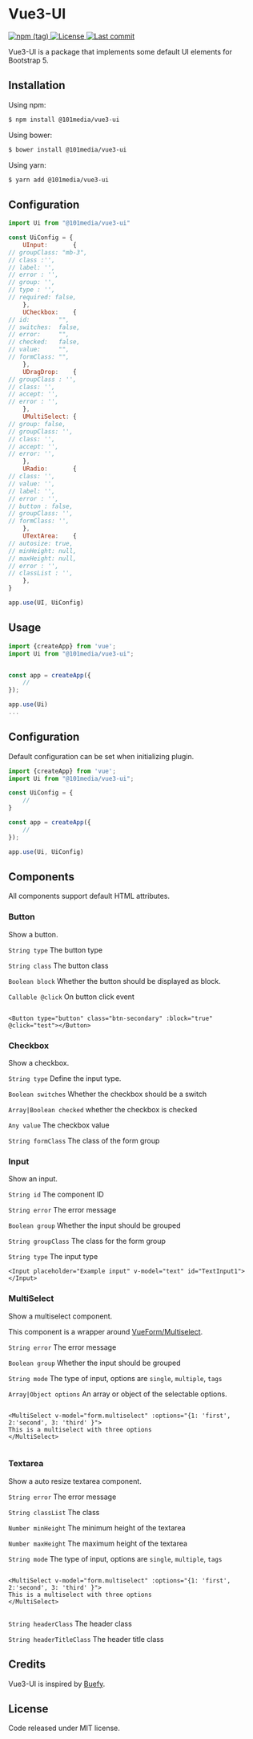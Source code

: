 # Vue3-UI

<p>
  <a href="https://www.npmjs.com/package/@101media/vue3-ui" title="Version" target="_blank" rel="noopener noreferrer">
    <img alt="npm (tag)" src="https://img.shields.io/npm/v/@101media/vue3-ui">
  </a>
  <a href="https://www.npmjs.com/package/@101media/vue3-ui" title="License" target="_blank" rel="noopener noreferrer">
    <img src="https://img.shields.io/npm/l/@101media/vue3-ui" alt="License">
  </a>
  <a href="https://github.com/vueup/vue-quill" title="Last commit" target="_blank" rel="noopener noreferrer">
    <img src="https://img.shields.io/github/last-commit/101media/vue3-ui?logo=github" alt="Last commit">
  </a>
</p>

Vue3-UI is a package that implements some default UI elements for Bootstrap 5.

## Installation

Using npm:

```bash
$ npm install @101media/vue3-ui
```

Using bower:

```bash
$ bower install @101media/vue3-ui
```

Using yarn:

```bash
$ yarn add @101media/vue3-ui
```

## Configuration

```javascript
import Ui from "@101media/vue3-ui"

const UiConfig = {
    UInput:       {
// groupClass: "mb-3",
// class :'',
// label: '',
// error : '',
// group: '',
// type : '',
// required: false,
    },
    UCheckbox:    {
// id:        "",
// switches:  false,
// error:     "",
// checked:   false,
// value:     "",
// formClass: "",
    },
    UDragDrop:    {
// groupClass : '',
// class: '',
// accept: '',
// error : '',
    },
    UMultiSelect: {
// group: false,
// groupClass: '',
// class: '',
// accept: '',
// error: '',
    },
    URadio:       {
// class: '',
// value: '',
// label: '',
// error : '',
// button : false,
// groupClass: '',
// formClass: '',
    },
    UTextArea:    {
// autosize: true,
// minHeight: null,
// maxHeight: null,
// error : '',
// classList : '',
    },
}

app.use(UI, UiConfig)
```

## Usage

```js
import {createApp} from 'vue';
import Ui from "@101media/vue3-ui";


const app = createApp({
    //
});

app.use(Ui)
...

```

## Configuration

Default configuration can be set when initializing plugin.

```js 
import {createApp} from 'vue';
import Ui from "@101media/vue3-ui";

const UiConfig = {
    //
}

const app = createApp({
    //
});

app.use(Ui, UiConfig)
 ```

## Components

All components support default HTML attributes.

### Button

Show a button.

`String type`
The button type

`String class`
The button class

`Boolean block`
Whether the button should be displayed as block.

`Callable @click`
On button click event

```vue

<Button type="button" class="btn-secondary" :block="true" @click="test"></Button>
```

### Checkbox

Show a checkbox.

`String type`
Define the input type.

`Boolean switches`
Whether the checkbox should be a switch

`Array|Boolean checked`
whether the checkbox is checked

`Any value`
The checkbox value

`String formClass`
The class of the form group

### Input

Show an input.

`String id`
The component ID

`String error`
The error message

`Boolean group`
Whether the input should be grouped

`String groupClass`
The class for the form group

`String type`
The input type

```vue
<Input placeholder="Example input" v-model="text" id="TextInput1"></Input>
```

### MultiSelect

Show a multiselect component.

This component is a wrapper around [VueForm/Multiselect](https://github.com/vueform/multiselect).

`String error`
The error message

`Boolean group`
Whether the input should be grouped

`String mode`
The type of input, options are `single`, `multiple`, `tags`

`Array|Object options`
An array or object of the selectable options.

```vue

<MultiSelect v-model="form.multiselect" :options="{1: 'first', 2:'second', 3: 'third' }">
This is a multiselect with three options
</MultiSelect>


```

### Textarea

Show a auto resize textarea component.

`String error`
The error message

`String classList`
The class

`Number minHeight`
The minimum height of the textarea

`Number maxHeight`
The maximum height of the textarea

`String mode`
The type of input, options are `single`, `multiple`, `tags`

```vue

<MultiSelect v-model="form.multiselect" :options="{1: 'first', 2:'second', 3: 'third' }">
This is a multiselect with three options
</MultiSelect>


```

`String headerClass`
The header class

`String headerTitleClass`
The header title class

## Credits

Vue3-UI is inspired by [Buefy](https://github.com/buefy/buefy).

## License

Code released under MIT license.